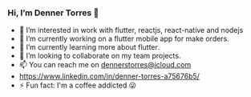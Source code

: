 ### Hi, I’m Denner Torres 👋

- 👀 I’m interested in work with flutter, reactjs, react-native and nodejs
- 🔭 I’m currently working on a flutter mobile app for make orders.
- 🌱 I’m currently learning more about flutter.
- 👯 I’m looking to collaborate on my team projects.
- 📫 You can reach me on dennerstorres@icloud.com
-   https://www.linkedin.com/in/denner-torres-a75676b5/
- ⚡ Fun fact: I'm a coffee addicted :stuck_out_tongue:

